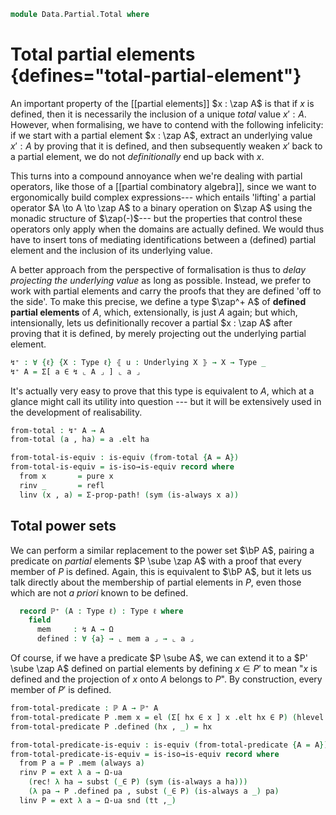 <!--
```agda
open import 1Lab.Prelude

open import Data.Partial.Base
open import Data.Nat.Base
open import Data.Power using (ℙ)
```
-->

```agda
module Data.Partial.Total where
```

<!--
```agda
private variable
  ℓ ℓ' ℓ'' : Level
  A B C X Y : Type ℓ
```
-->

# Total partial elements {defines="total-partial-element"}

An important property of the [[partial elements]] $x : \zap A$ is that
if $x$ is defined, then it is necessarily the inclusion of a unique
*total* value $x' : A$. However, when formalising, we have to contend
with the following infelicity: if we start with a partial element $x :
\zap A$, extract an underlying value $x' : A$ by proving that it is
defined, and then subsequently weaken $x'$ back to a partial element, we
do not *definitionally* end up back with $x$.

This turns into a compound annoyance when we're dealing with partial
operators, like those of a [[partial combinatory algebra]], since we
want to ergonomically build complex expressions--- which entails
'lifting' a partial operator $A \to A \to \zap A$ to a binary operation
on $\zap A$ using the monadic structure of $\zap(-)$--- but the
properties that control these operators only apply when the domains are
actually defined. We would thus have to insert tons of mediating
identifications between a (defined) partial element and the inclusion of
its underlying value.

A better approach from the perspective of formalisation is thus to
*delay projecting the underlying value* as long as possible. Instead, we
prefer to work with partial elements and carry the proofs that they are
defined 'off to the side'. To make this precise, we define a type
$\zap^+ A$ of **defined partial elements** of $A$, which, extensionally,
is just $A$ again; but which, intensionally, lets us definitionally
recover a partial $x : \zap A$ after proving that it is defined, by
merely projecting out the underlying partial element.

```agda
↯⁺ : ∀ {ℓ} {X : Type ℓ} ⦃ u : Underlying X ⦄ → X → Type _
↯⁺ A = Σ[ a ∈ ↯ ⌞ A ⌟ ] ⌞ a ⌟
```

<!--
```agda
instance
  part⁺-to-part : To-part (↯⁺ A) A
  part⁺-to-part = record { to-part = fst }

  ↯⁺-Map : Map (eff ↯⁺)
  ↯⁺-Map .Map.map f (x , hx) = part-map f x , hx

  ↯⁺-Idiom : Idiom (eff ↯⁺)
  ↯⁺-Idiom .Idiom.Map-idiom = ↯⁺-Map
  ↯⁺-Idiom .Idiom.pure x    = always x , tt
  ↯⁺-Idiom .Idiom._<*>_ (f , hf) (x , hx) = part-ap f x , hf , hx

  Extensional-↯⁺ : ⦃ _ : Extensional (↯ A) ℓ ⦄ → Extensional (↯⁺ A) ℓ
  Extensional-↯⁺ ⦃ e ⦄ = embedding→extensional (fst , Subset-proj-embedding (λ _ → hlevel 1)) e

  abstract
    H-Level-↯⁺ : ∀ {A : Type ℓ} {n} ⦃ _ : 2 ≤ n ⦄ ⦃ _ : H-Level A n ⦄ → H-Level (↯⁺ A) n
    H-Level-↯⁺ {n = suc (suc n)} ⦃ s≤s (s≤s p) ⦄ = hlevel-instance $
      embedding→is-hlevel (1 + n) (Subset-proj-embedding λ _ → hlevel 1) (hlevel (2 + n))

    {-# OVERLAPPING H-Level-↯⁺ #-}
```
-->

It's actually very easy to prove that this type is equivalent to $A$,
which at a glance might call its utility into question --- but it will
be extensively used in the development of realisability.

```agda
from-total : ↯⁺ A → A
from-total (a , ha) = a .elt ha

from-total-is-equiv : is-equiv (from-total {A = A})
from-total-is-equiv = is-iso→is-equiv record where
  from x       = pure x
  rinv _       = refl
  linv (x , a) = Σ-prop-path! (sym (is-always x a))
```

<!--
```agda
private module def where
```
-->

## Total power sets

We can perform a similar replacement to the power set $\bP A$, pairing a
predicate on *partial* elements $P \sube \zap A$ with a proof that every
member of $P$ is defined. Again, this is equivalent to $\bP A$, but it
lets us talk directly about the membership of partial elements in $P$,
even those which are not *a priori* known to be defined.

```agda
  record ℙ⁺ (A : Type ℓ) : Type ℓ where
    field
      mem     : ↯ A → Ω
      defined : ∀ {a} → ⌞ mem a ⌟ → ⌞ a ⌟
```

<!--
```agda
private unquoteDecl eqv = declare-record-iso eqv (quote def.ℙ⁺)

ℙ⁺ : ∀ {ℓ} {X : Type ℓ} ⦃ u : Underlying X ⦄ → X → Type _
ℙ⁺ X = def.ℙ⁺ ⌞ X ⌟

open def using (module ℙ⁺) public
open def.ℙ⁺ public

{-# DISPLAY def.ℙ⁺ X = ℙ⁺ X #-}

open is-iso

instance
  Membership-ℙ⁺ : ⦃ _ : To-part X A ⦄ → Membership X (def.ℙ⁺ A) _
  Membership-ℙ⁺ = record { _∈_ = λ a p → ⌞ p .mem (to-part a) ⌟ } where open To-part ⦃ ... ⦄

  Extensional-ℙ⁺ : ∀ {ℓr} ⦃ _ : Extensional (↯ A → Ω) ℓr ⦄ → Extensional (def.ℙ⁺ A) ℓr
  Extensional-ℙ⁺ ⦃ e ⦄ = injection→extensional! (λ p → Iso.injective eqv (Σ-prop-path! p)) e

  H-Level-ℙ⁺ : ∀ {n} → H-Level (def.ℙ⁺ A) (2 + n)
  H-Level-ℙ⁺ = basic-instance 2 (Iso→is-hlevel 2 eqv (hlevel 2))
```
-->

Of course, if we have a predicate $P \sube A$, we can extend it to a $P'
\sube \zap A$ defined on partial elements by defining $x \in P'$ to mean
"$x$ is defined and the projection of $x$ onto $A$ belongs to $P$".  By
construction, every member of $P'$ is defined.

```agda
from-total-predicate : ℙ A → ℙ⁺ A
from-total-predicate P .mem x = el (Σ[ hx ∈ x ] x .elt hx ∈ P) (hlevel 1)
from-total-predicate P .defined (hx , _) = hx

from-total-predicate-is-equiv : is-equiv (from-total-predicate {A = A})
from-total-predicate-is-equiv = is-iso→is-equiv record where
  from P a = P .mem (always a)
  rinv P = ext λ a → Ω-ua
    (rec! λ ha → subst (_∈ P) (sym (is-always a ha)))
    (λ pa → P .defined pa , subst (_∈ P) (is-always a _) pa)
  linv P = ext λ a → Ω-ua snd (tt ,_)
```

<!--
```agda
singleton⁺ : ↯⁺ A → ℙ⁺ A
singleton⁺ x .mem y = elΩ (x .fst ≡ y)
singleton⁺ x .defined = rec! λ p → subst ⌞_⌟ p (x .snd)
```
-->
